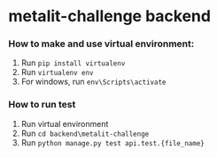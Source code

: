 
# metalit-challenge backend

### How to make and use virtual environment:

1. Run ```pip install virtualenv```
2. Run ```virtualenv env```
3. For windows, run ```env\Scripts\activate```

### How to run test

1. Run virtual environment
2. Run ```cd backend\metalit-challenge```
3. Run ```python manage.py test api.test.{file_name}```